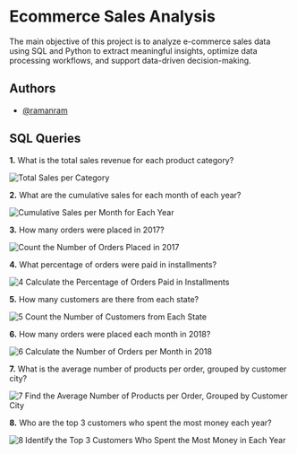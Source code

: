 # Ecommerce Sales Analysis

The main objective of this project is to analyze e-commerce sales data using SQL 
and Python to extract meaningful insights, optimize data processing workflows,
and support data-driven decision-making.

## Authors

- [@ramanram](https://github.com/raman2-dev)

## SQL Queries

**1.** What is the total sales revenue for each product category?

![Total Sales per Category](https://github.com/user-attachments/assets/e84d4caa-de63-4f40-9942-78de31454b27)

**2.** What are the cumulative sales for each month of each year?

![Cumulative Sales per Month for Each Year](https://github.com/user-attachments/assets/0c3868eb-44c5-421d-b7a9-b2243908f782)

**3.** How many orders were placed in 2017?

![Count the Number of Orders Placed in 2017](https://github.com/user-attachments/assets/6592b8c7-1f28-4635-80e4-0bee4bba05e5)

**4.** What percentage of orders were paid in installments?

![4  Calculate the Percentage of Orders Paid in Installments](https://github.com/user-attachments/assets/66d96338-7a52-4a44-bd7f-e84d7fb10bd5)

**5.** How many customers are there from each state?

![5 Count the Number of Customers from Each State](https://github.com/user-attachments/assets/15583efb-21b3-4ed6-900d-3ea6ed493a30)

**6.** How many orders were placed each month in 2018?

![6  Calculate the Number of Orders per Month in 2018](https://github.com/user-attachments/assets/cbf4cd1c-6be6-4ecd-a45f-44367b274983)

**7.** What is the average number of products per order, grouped by customer city?

![7  Find the Average Number of Products per Order, Grouped by Customer City](https://github.com/user-attachments/assets/ad1f238c-0832-45b4-9b26-842071b740bf)

**8.** Who are the top 3 customers who spent the most money each year?

![8  Identify the Top 3 Customers Who Spent the Most Money in Each Year](https://github.com/user-attachments/assets/44248bc3-79b8-44ae-9562-f24330ea80bc)

